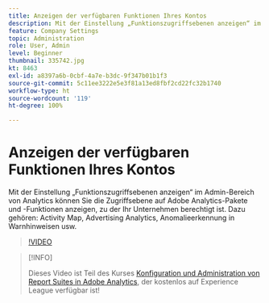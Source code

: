 ```yaml
---
title: Anzeigen der verfügbaren Funktionen Ihres Kontos
description: Mit der Einstellung „Funktionszugriffsebenen anzeigen“ im Admin-Bereich von Analytics können Sie die Zugriffsebene auf Adobe Analytics-Pakete und -Funktionen anzeigen, zu der Ihr Unternehmen berechtigt ist. Dazu gehören Activity Map, Advertising Analytics, Anomalieerkennung in Warnhinweisen usw.
feature: Company Settings
topic: Administration
role: User, Admin
level: Beginner
thumbnail: 335742.jpg
kt: 8463
exl-id: a8397a6b-0cbf-4a7e-b3dc-9f347b01b1f3
source-git-commit: 5c11ee3222e5e3f81a13ed8fbf2cd22fc32b1740
workflow-type: ht
source-wordcount: '119'
ht-degree: 100%

---
```


# Anzeigen der verfügbaren Funktionen Ihres Kontos

Mit der Einstellung „Funktionszugriffsebenen anzeigen“ im Admin-Bereich von Analytics können Sie die Zugriffsebene auf Adobe Analytics-Pakete und -Funktionen anzeigen, zu der Ihr Unternehmen berechtigt ist. Dazu gehören: Activity Map, Advertising Analytics, Anomalieerkennung in Warnhinweisen usw.

>[!VIDEO](https://video.tv.adobe.com/v/335742/?quality=12&learn=on)

>[!INFO]
>
> Dieses Video ist Teil des Kurses [Konfiguration und Administration von Report Suites in Adobe Analytics](https://experienceleague.adobe.com/?recommended=Analytics-A-1-2021.1.administration&amp;lang=de), der kostenlos auf Experience League verfügbar ist!
